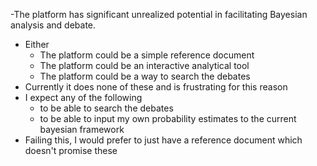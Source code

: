 -The platform has significant unrealized potential in facilitating Bayesian analysis and debate.

- Either
  - The platform could be a simple reference document
  - The platform could be an interactive analytical tool
  - The platform could be a way to search the debates
- Currently it does none of these and is frustrating for this reason
- I expect any of the following
  - to be able to search the debates
  - to be able to input my own probability estimates to the current bayesian framework
- Failing this, I would prefer to just have a reference document which doesn't promise these
